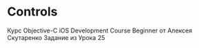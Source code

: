 # Controls
Курс Objective-C iOS Development Course Beginner от Алексея Скутаренко Задание из Урока 25
